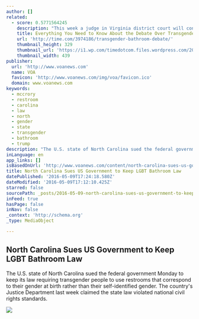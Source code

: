 ```yaml
---
author: []
related:
  - score: 0.5771564245
    description: "This week a judge in Virginia district court will consider a question coming before lawmakers and school principals across the country: should transgender Americans always be allowed to use the restrooms where they feel the most comfortable? And is it discrimination when they're forced to do otherwise?"
    title: Everything You Need to Know About the Debate Over Transgender People and Bathrooms
    url: 'http://time.com/3974186/transgender-bathroom-debate/'
    thumbnail_height: 329
    thumbnail_url: 'https://i1.wp.com/timedotcom.files.wordpress.com/2015/07/gettyimages-sb10067730c-001.jpg?fit=440%2C330&quality=75&strip=color&ssl=1'
    thumbnail_width: 439
publisher:
  url: 'http://www.voanews.com'
  name: VOA
  favicon: 'http://www.voanews.com/img/voa/favicon.ico'
  domain: www.voanews.com
keywords:
  - mccrory
  - restroom
  - carolina
  - law
  - north
  - gender
  - state
  - transgender
  - bathroom
  - trump
description: "The U.S. state of North Carolina sued the federal government Monday to keep its law requiring transgender people to use restrooms that correspond to their gender at birth rather than their self-identified gender. The country's Justice Department last week claimed the state law violated national civil rights standards."
inLanguage: en
app_links: []
isBasedOnUrl: 'http://www.voanews.com/content/north-carolina-sues-us-government-to-keep-lgbt-bathroom-law/3321741.html'
title: North Carolina Sues US Government to Keep LGBT Bathroom Law
datePublished: '2016-05-09T17:24:18.580Z'
dateModified: '2016-05-09T17:12:10.425Z'
starred: false
sourcePath: _posts/2016-05-09-north-carolina-sues-us-government-to-keep-lgbt-bathroom-law.md
inFeed: true
hasPage: false
inNav: false
_context: 'http://schema.org'
_type: MediaObject

---
```

<article style=""><h1>North Carolina Sues US Government to Keep LGBT Bathroom Law</h1><p>The U.S. state of North Carolina sued the federal government Monday to keep its law requiring transgender people to use restrooms that correspond to their gender at birth rather than their self-identified gender. The country's Justice Department last week claimed the state law violated national civil rights standards.</p><img src="http://gdb.voanews.com/B7991589-66F6-4265-9D8A-63429BA5B931_cx0_cy2_cw0_mw1024_mh1024_s.jpg" /></article>